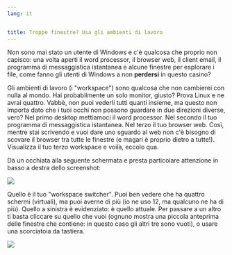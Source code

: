 ```yaml
---
lang: it


title: Troppe finestre? Usa gli ambienti di lavoro
---
```


Non sono mai stato un utente di Windows e c'è qualcosa che proprio non 
capisco: una volta aperti il word processor, il browser web, il client 
email, il programma di messaggistica istantanea e alcune finestre per 
esplorare i file, come fanno gli utenti di Windows a non <b>perdersi</b> in 
questo casino?

Gli ambienti di lavoro (i "workspace") sono qualcosa che non cambierei 
con nulla al mondo. Hai probabilmente un solo monitor, giusto? Prova Linux 
e ne avrai quattro. Vabbè, non puoi vederli tutti quanti insieme, ma questo 
non importa dato che i tuoi occhi non possono guardare in due direzioni diverse, 
vero? Nel primo desktop mettiamoci il word processor. Nel secondo il tuo programma 
di messaggistica istantanea. Nel terzo il tuo browser web. Così, mentre stai 
scrivendo e vuoi dare uno sguardo al web non c'è bisogno di scovare il browser 
tra tutte le finestre (e magari è proprio dietro a tutte!). Visualizza il tuo 
terzo workspace e voilà, eccolo qua.

Dà un occhiata alla seguente schermata e presta particolare attenzione 
in basso a destra dello screenshot:

<img src="Images/workspaces.png" border="0"/>

Quello è il tuo "workspace switcher". Puoi ben vedere che ha quattro 
schermi (virtuali), ma puoi averne di più (io ne uso 12, ma qualcuno ne 
ha di più). Quello a sinistra è evidenziato: è quello attuale. Per 
passare a un altro ti basta cliccare su quello che vuoi (ognuno mostra 
una piccola anteprima delle finestre che contiene: in questo caso gli altri 
tre sono vuoti), o usare una scorciatoia da tastiera.

<img src="Images/workspaces_full.png" border="0"/>




